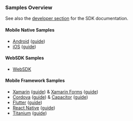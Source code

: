 ### Samples Overview
See also the [developer section](https://www.scandit.com/developers/) for the SDK documentation.

#### Mobile Native Samples
* [Android](https://github.com/Scandit/datacapture-android-samples) ([guide](https://docs.scandit.com/data-capture-sdk/android/samples/run-samples.html))
* [iOS](https://github.com/Scandit/datacapture-ios-samples) ([guide](https://docs.scandit.com/data-capture-sdk/ios/samples/run-samples.html))

#### WebSDK Samples
* [WebSDK](https://github.com/Scandit/datacapture-web-samples)

#### Mobile Framework Samples
* [Xamarin](https://github.com/Scandit/datacapture-xamarin-samples) ([guide](https://docs.scandit.com/data-capture-sdk/xamarin.ios/samples/run-samples.html)) & [Xamarin Forms](https://github.com/Scandit/datacapture-xamarin-forms-samples) ([guide](https://docs.scandit.com/data-capture-sdk/xamarin.forms/samples/run-samples.html))
* [Cordova](https://github.com/Scandit/datacapture-cordova-samples) ([guide](https://docs.scandit.com/data-capture-sdk/cordova/samples/run-samples.html)) & [Capacitor](https://github.com/Scandit/datacapture-capacitor-samples) ([guide](https://docs.scandit.com/data-capture-sdk/capacitor/samples/run-samples.html))
* [Flutter](https://github.com/Scandit/datacapture-flutter-samples) ([guide](https://docs.scandit.com/data-capture-sdk/flutter/samples/run-samples.html))
* [React Native](https://github.com/Scandit/datacapture-react-native-samples) ([guide](https://docs.scandit.com/data-capture-sdk/react-native/samples/run-samples.html))
* [Titanium](https://github.com/Scandit/datacapture-titanium-samples) ([guide](https://docs.scandit.com/data-capture-sdk/titanium/samples/run-samples.html))
